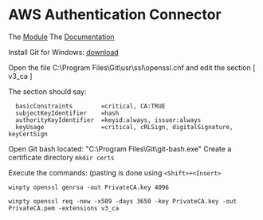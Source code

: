 # AWS Authentication Connector

The [Module](https://marketplace.mendix.com/link/component/120333)
The [Documentation](https://docs.mendix.com/appstore/modules/aws/aws-authentication/)

Install Git for Windows: [download](https://git-scm.com/download/win)

Open the file C:\Program Files\Git\usr\ssl\openssl.cnf and edit the section [ v3_ca ]

The section should say:

  ```
    basicConstraints        =critical, CA:TRUE
    subjectKeyIdentifier    =hash  
    authorityKeyIdentifier  =keyid:always, issuer:always
    keyUsage                =critical, cRLSign, digitalSignature, keyCertSign
```

Open Git bash located: "C:\Program Files\Git\git-bash.exe"
Create a certificate directory `mkdir certs`

Execute the commands:
(pasting is done using `<Shift>+<Insert>`
```
winpty openssl genrsa -out PrivateCA.key 4096
```

```
winpty openssl req -new -x509 -days 3650 -key PrivateCA.key -out PrivateCA.pem -extensions v3_ca
```
